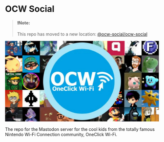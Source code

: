 # OCW Social

> **❗Note:**
> 
> This repo has moved to a new location: [@ocw-social/ocw-social](https://github.com/ocw-social/ocw-social)

![OCW Social header image](.github/images/header.jpg)

The repo for the Mastodon server for the cool kids from the totally famous Nintendo Wi-Fi Connection community, OneClick Wi-Fi.
